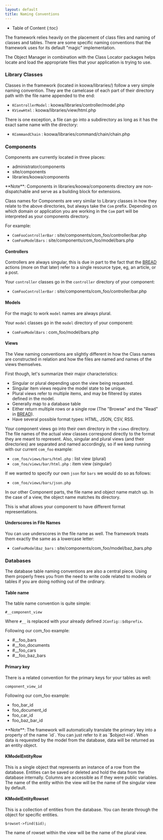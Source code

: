 ```yaml
---
layout: default
title: Naming Conventions
---
```


* Table of Content
{:toc}

The framework relies heavily on the placement of class files and naming of classes and tables. There are some specific naming conventions that the framework uses for its default "magic" implementation.

The Object Manager in combination with the Class Locator packages helps locate and load the appropriate files that
your application is trying to use.

### Library Classes

Classes in the framework (located in koowa/libraries/) follow a very simple naming convention. They are the camelcase of each part of their directory path with the file name appended to the end:

* `KControllerModel` : koowa/libraries/controller/model.php
* `KViewHtml` : koowa/libraries/view/html.php

There is one exception, a file can go into a subdirectory as long as it has the exact same name with the directory:

* `KCommandChain` : koowa/libraries/command/chain/chain.php

### Components

Components are currently located in three places:

* administrator/components
* site/components
* libraries/koowa/components

<span class="note">
**Note**: Components in libraries/koowa/components directory are non-dispatchable and serve as a building block for extensions.
</span>

Class names for Components are very similar to Library classes in how they relate to the above directories, but always take the `Com` prefix.
Depending on which domain or application you are working in the `Com` part will be interpreted as your components directory.

For example:

* `ComFooControllerBar` : site/components/com_foo/controller/bar.php
* `ComFooModelBars` : site/components/com_foo/model/bars.php

#### Controllers

Controllers are always singular, this is due in part to the fact that the [BREAD](/framework/digging-deeper.html#bread) actions (more on that later) refer to a
single resource type, eg, an article, or a post.

Your `controller` classes go in the `controller` directory of your component:

* `ComFooControllerBar` : site/components/com_foo/controller/bar.php

#### Models

For the magic to work `model` names are always plural.

Your `model` classes go in the `model` directory of your component:

* `ComFooModelBars` : com_foo/model/bars.php

#### Views

The View naming conventions are slightly different in how the Class names are constructed in relation and how the files are named and names
of the views themselves.

First though, let's summarize their major characteristics:

* Singular or plural depending upon the view being requested.
* Singular item views require the model state to be unique.
* Plural views refer to multiple items, and may be filtered by states defined in the model.
* Generally map to a database table
* Either return multiple rows or a single row (The "Browse" and the "Read" in [BREAD](/framework/digging-deeper.html#bread)).
* Have several possible format types: HTML, JSON, CSV, RSS.

Your component views go into their own directory in the `views` directory. The file names of the actual view classes correspond directly to the
format they are meant to represent. Also, singular and plural views (and their directories) are separated and named accordingly, so if we keep running with our current `com_foo` example:

* `com_foo/views/bars/html.php` : list view (plural)
* `com_foo/views/bar/html.php` : item view (singular)

If we wanted to specify our own `json` for `bars` we would do so as follows:

* `com_foo/views/bars/json.php`

In our other Component parts, the file name and object name match up. In the case of a view, the object name matches its directory.

This is what allows your component to have different format representations.

#### Underscores in File Names

You can use underscores in the file name as well. The framework treats them exactly the same as a lowercase letter:

* `ComFooModelBaz_bars` : site/components/com_foo/model/baz_bars.php

### Databases

The database table naming conventions are also a central piece. Using them properly frees you from the need
to write code related to models or tables if you are doing nothing out of the ordinary.

#### Table name

The table name convention is quite simple:

	#__component_view

Where `#__` is replaced with your already defined ```JConfig::$dbprefix```.

Following our com_foo example:

* \#__foo_bars
* \#__foo_documents
* \#__foo_cars
* \#__foo_baz_bars

#### Primary key

There is a related convention for the primary keys for your tables as well:

	component_view_id

Following our com_foo example:

* foo_bar_id
* foo_document_id
* foo_car_id
* foo_baz_bar_id

<span class="note">
**Note**: The framework will automatically translate the primary key into a property of the name `id`. You can just refer to it as `$object->id`.
When data is requested by the model from the database, data will be returned as an entity object.
</span>

#### KModelEntityRow

This is a single object that represents an instance of a row from the database. Entities can be saved or deleted and hold
the data from the database internally. Columns are accessible as if they were public variables. The name of the entity
within the view will be the name of the singular view by default.

#### KModelEntityRowset

This is a collection of entities from the database. You can iterate through the object for specific entities.

	$rowset->find($id);

The name of rowset within the view will be the name of the plural view.